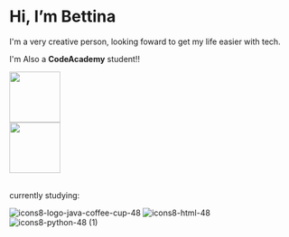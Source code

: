 #  Hi, I’m Bettina
<p>I'm a very creative person, looking foward to get my life easier with tech.</p>

I'm Also a **CodeAcademy** student!!
<br>
<p>
<a href="https://github.com/BettBernarda">
  <img height="90em" src="https://github-readme-stats-eight-theta.vercel.app/api?username=BettBernarda&show_icons=true&theme=algolia&include_all_commits=true&count_private=true"/>
  <br>
  <img height="90em" src="https://github-readme-stats-eight-theta.vercel.app/api/top-langs/?username=BettBernarda&layout=compact&langs_count=8&theme=algolia"/>
</a>
</p>
<br>
currently studying:

![icons8-logo-java-coffee-cup-48](https://github.com/user-attachments/assets/0cc853ea-d0bd-4565-bd54-3c5de9324abf)
![icons8-html-48](https://github.com/user-attachments/assets/3974fdf1-626f-41c2-88ed-ebd67c3455b7)
![icons8-python-48 (1)](https://github.com/user-attachments/assets/8f0403eb-3a75-43bd-b90f-7dc65398d94f)


<!---![Uploading icons8-python-48 (1).png…]()

BettBernarda/BettBernarda is a ✨ special ✨ repository because its `README.md` (this file) appears on your GitHub profile.
You can click the Preview link to take a look at your changes.
--->
